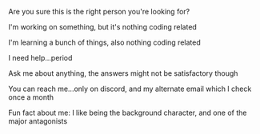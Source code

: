Are you sure this is the right person you're looking for?

I'm working on something, but it's nothing coding related

I'm learning a bunch of things, also nothing coding related

I need help...period

Ask me about anything, the answers might not be satisfactory though

You can reach me...only on discord, and my alternate email which I check once a month

Fun fact about me: I like being the background character, and one of the major antagonists
